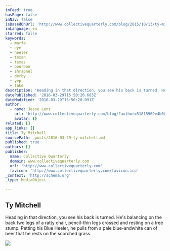 ```yaml
---
inFeed: true
hasPage: false
inNav: false
isBasedOnUrl: 'http://www.collectivequarterly.com/blog/2015/10/13/ty-mitchell'
inLanguage: en
starred: false
keywords:
  - marfa
  - eye
  - heeler
  - texan
  - texas
  - bourbon
  - shrapnel
  - derby
  - yep
  - take
description: "Heading in that direction, you see his back is turned. He's balancing on the back two legs of a ratty chair, pencil-thin legs crossed and resting on a tree stump. Petting his Blue Heeler, he pulls from a pale blue-andwhite can of beer that he rests on the scorched grass."
datePublished: '2016-03-29T15:50:20.683Z'
dateModified: '2016-03-29T15:50:20.091Z'
author:
  - name: Jesse Lenz
    url: 'http://www.collectivequarterly.com/blog/?author=51815969e4b00655d3962088'
    avatar: {}
related: []
app_links: []
title: Ty Mitchell
sourcePath: _posts/2016-03-29-ty-mitchell.md
published: true
authors: []
publisher:
  name: Collective Quarterly
  domain: www.collectivequarterly.com
  url: 'http://www.collectivequarterly.com'
  favicon: 'http://www.collectivequarterly.com/favicon.ico'
_context: 'http://schema.org'
_type: MediaObject

---
```

<article style=""><h1>Ty Mitchell</h1><p>Heading in that direction, you see his back is turned. He's balancing on the back two legs of a ratty chair, pencil-thin legs crossed and resting on a tree stump. Petting his Blue Heeler, he pulls from a pale blue-andwhite can of beer that he rests on the scorched grass.</p><img src="https://s3-us-west-2.amazonaws.com/the-grid-img/p/78eef4e5a7294c511a1d28cf896718d1c0a64b7d.jpg" /></article>